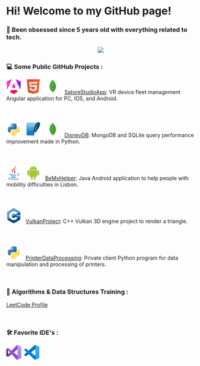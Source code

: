 # Hi! Welcome to my GitHub page! 

### 🥽 Been obsessed since 5 years old with everything related to tech.


<div id="header" align="center">
  <img src="https://encrypted-tbn1.gstatic.com/images?q=tbn:ANd9GcRXkwBICtyWM0PadwmPFoSCJzBqSTdYClb_keasg_1IecIf2eTR" width="350";/>
</div>


### 💻 Some Public GitHub Projects :


<div style="margin-bottom: 55px;">
  <span style="display: inline-block;">
    <img src="https://github.com/devicons/devicon/blob/master/icons/angular/angular-original.svg" title="angular" alt="angular" width="40" height="40"/> &nbsp; 
    <img src="https://github.com/devicons/devicon/blob/master/icons/html5/html5-original.svg" title="html" alt="html" width="40" height="40"/> &nbsp; 
    <img src="https://github.com/devicons/devicon/blob/master/icons/mongodb/mongodb-original.svg" title="noSQL" alt="noSQL" width="40" height="40"/> &nbsp; 
    <a href="https://github.com/ricasbp/SatoreStudioApp"> SatoreStudioApp  </a>
  </span>: VR device fleet management Angular application for PC, IOS, and Android.
</div>


<div style="margin-bottom: 55px;">
  <span style="display: inline-block;">
    <img src="https://github.com/devicons/devicon/blob/master/icons/python/python-original.svg" title="python" alt="python" width="40" height="40"/> &nbsp; 
    <img src="https://github.com/devicons/devicon/blob/master/icons/sqlite/sqlite-original.svg" title="sql" alt="sql" width="40" height="40"/> &nbsp;    
    <img src="https://github.com/devicons/devicon/blob/master/icons/mongodb/mongodb-original.svg" title="noSQL" alt="noSQL" width="40" height="40"/> &nbsp; 
    <a href="https://github.com/ricasbp/DisneyMoviesDB"> DisneyDB </a>
  </span>: MongoDB and SQLite query performance improvement made in Python.
</div>



<div style="margin-bottom: 55px;">
  <span style="display: inline-block;">
     <img src="https://github.com/devicons/devicon/blob/master/icons/java/java-original.svg" title="java" alt="java" width="40" height="40"/> &nbsp; 
    <img src="https://github.com/devicons/devicon/blob/master/icons/android/android-original.svg" title="java" alt="java" width="40" height="40"/> &nbsp; 
  <a href="https://github.com/ricasbp/BeMyHelper"> BeMyHelper </a>
</span>: Java Android application to help people with mobility difficulties in Lisbon.
</div>

<!--

<div style="margin-bottom: 55px;">
  <span style="display: inline-block;">
    <img src="https://github.com/devicons/devicon/blob/master/icons/c/c-original.svg" title="c" alt="c" width="40" height="40"/> &nbsp;
    <a href="https://github.com/ricasbp/SOVACCINES">SOVACCINES</a>
  </span>: C project with Clients, Proxies, and a Server. 
</div>

-->



<div style="margin-bottom: 55px;">
  <span style="display: inline-block;">
    <img src="https://github.com/devicons/devicon/blob/master/icons/cplusplus/cplusplus-original.svg" title="cpp" alt="cpp" width="40" height="40"/> &nbsp; 
  <a href="https://github.com/ricasbp/Vulkan-Project"> VulkanProject </a>
</span>: C++ Vulkan 3D engine project to render a triangle.
</div>



<!--

<div style="margin-bottom: 55px;">
  <span style="display: inline-block;">
    <img src="https://github.com/devicons/devicon/blob/master/icons/c/c-original.svg" title="cpp" alt="cpp" width="40" height="40"/> &nbsp; 
  <a href="https://github.com/ricasbp/CudaProject"> Floyd-Warshall Algorithm </a>
</span>: CUDA implementation of the Floyd-Warshall algorithm with multiple parallel threads.
</div>

-->

<!--
<div style="margin-bottom: 55px;">
  <span style="display: inline-block;">
     <img src="https://github.com/devicons/devicon/blob/master/icons/unity/unity-original.svg" title="unity" alt="unity" width="40" height="40"/> &nbsp; 
      <a href="https://github.com/ricasbp/ColorSnap"> ColorSnap </a>
</span>: Unity AR Game where you need to find the correct color pieces to be able to fit the main puzzle piece.
</div>
-->





<!--
<div style="margin-bottom: 55px;">
  <span style="display: inline-block;">
    <img src="https://github.com/devicons/devicon/blob/master/icons/angular/angular-original.svg" title="angular" alt="angular" width="40" height="40"/> &nbsp; 
    <img src="https://github.com/devicons/devicon/blob/master/icons/html5/html5-original.svg" title="html" alt="html" width="40" height="40"/> &nbsp; 
    <img src="https://github.com/devicons/devicon/blob/master/icons/mongodb/mongodb-original.svg" title="noSQL" alt="noSQL" width="40" height="40"/> &nbsp; 
    <a href="https://github.com/ricasbp/ProjectManagementApp"> ProjectManagementApp </a>
  </span>: Angular-based website for project management using the MEAN framework stack.
</div>

<!--
<div style="margin-bottom: 55px;">
  <span style="display: inline-block;">
    <img src=https://github.com/devicons/devicon/blob/master/icons/javascript/javascript-original.svg title="javaScript" alt="javaScript" width="40" height="40"/> &nbsp; 
    
    <img src=https://github.com/devicons/devicon/blob/master/icons/threejs/threejs-original.svg title="threejs" alt="threejs" width="40" height="40"/> &nbsp; 
    
    <a href=https://github.com/ricasbp/Three.js_VaporWave> VaporWeb </a>
  </span>: Three.js website inspired by VaporWave art (2021).
</div>

-->

<div style="margin-bottom: 55px;">
  <span style="display: inline-block;">
    <img src="https://github.com/devicons/devicon/blob/master/icons/python/python-original.svg" title="python" alt="python" width="40" height="40"/> &nbsp; 
    <!--
    <img src=https://github.com/devicons/devicon/blob/master/icons/threejs/threejs-original.svg title="threejs" alt="threejs" width="40" height="40"/> &nbsp; 
    -->
    <a href=https://github.com/ricasbp/PrinterDataProcessing> PrinterDataProcessing </a>
  </span>: Private client Python program for data manipulation and processing of printers.
</div>



### 🚀 Algorithms & Data Structures Training :

<div style="margin-bottom: 55px;">
  <a href=https://leetcode.com/u/ricasbp/> LeetCode Profile </a>
</div>


### :hammer_and_wrench: Favorite IDE's :

<div>
  <img src="https://github.com/devicons/devicon/blob/master/icons/visualstudio/visualstudio-original.svg" title="visualStudio" alt="Java" width="40" height="40"/>&nbsp;
  <img src="https://github.com/devicons/devicon/blob/master/icons/vscode/vscode-original.svg" title="vscode" alt="Python" width="40" height="40"/>&nbsp;
</div>









